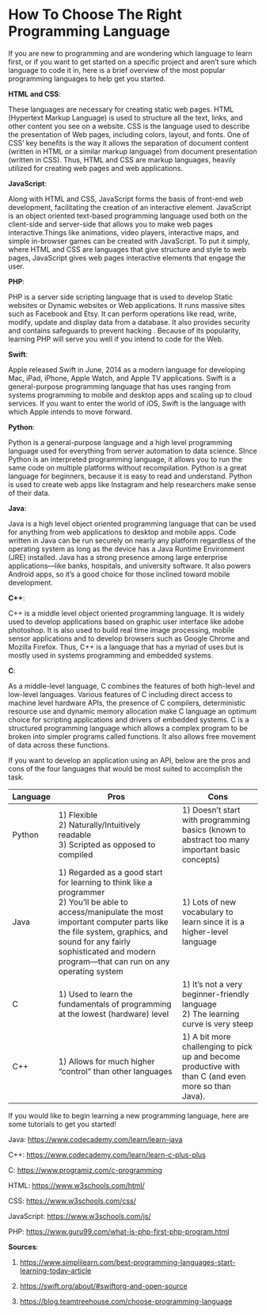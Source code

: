 # How To Choose The Right Programming Language

If you are new to programming and are wondering which language to learn first, or if you want to get started on a specific project and aren’t sure which language to code it in, here is a brief overview of the most popular programming languages to help get you started.

**HTML and CSS**:

These languages are necessary for creating static web pages. HTML (Hypertext Markup Language) is used to structure all the text, links, and other content you see on a website. CSS is the language used to describe the presentation of Web pages, including colors, layout, and fonts. One of CSS’ key benefits is the way it allows the separation of document content (written in HTML or a similar markup language) from document presentation (written in CSS). Thus, HTML and CSS are markup languages, heavily utilized for creating web pages and web applications.

**JavaScript**:

Along with HTML and CSS, JavaScript forms the basis of front-end web development, facilitating the creation of an interactive element. JavaScript is an object oriented text-based programming language used both on the client-side and server-side that allows you to make web pages interactive.Things like animations, video players, interactive maps, and simple in-browser games can be created with JavaScript. To put it simply, where HTML and CSS are languages that give structure and style to web pages, JavaScript gives web pages interactive elements that engage the user.

**PHP**:

PHP is a server side scripting language that is used to develop Static websites or Dynamic websites or Web applications. It runs massive sites such as Facebook and Etsy. It can perform operations like read, write, modify, update and display data from a database. It also provides security and contains safeguards to prevent hacking . Because of its popularity, learning PHP will serve you well if you intend to code for the Web.

**Swift**:

Apple released Swift in June, 2014 as a modern language for developing Mac, iPad, iPhone, Apple Watch, and Apple TV applications. Swift is a general-purpose programming language that has uses ranging from systems programming to mobile and desktop apps and scaling up to cloud services. If you want to enter the world of iOS, Swift is the language with which Apple intends to move forward. 

**Python**:

Python is a general-purpose language and a high level programming language used for everything from server automation to data science. SInce Python is an interpreted programming language, it allows you to run the same code on multiple platforms without recompilation. Python is a great language for beginners, because it is easy to read and understand. Python is used to create web apps like Instagram and help researchers make sense of their data.

**Java**:

Java is a high level object oriented programming language that can be used for anything from web applications to desktop and mobile apps. Code written in Java can be run securely on nearly any platform regardless of the operating system as long as the device has a Java Runtime Environment (JRE) installed. Java has a strong presence among large enterprise applications—like banks, hospitals, and university software. It also powers Android apps, so it’s a good choice for those inclined toward mobile development.

**C++**:

C++ is a middle level object oriented programming language. It is widely used to develop applications based on graphic user interface like adobe photoshop. It is also used to build real time image processing, mobile sensor applications and to develop browsers such as Google Chrome and Mozilla Firefox. Thus, C++ is a language that has a myriad of uses but is mostly used in systems programming and embedded systems.

**C**:

As a middle-level language, C combines the features of both high-level and low-level languages. Various features of C including direct access to machine level hardware APIs, the presence of C compilers, deterministic resource use and dynamic memory allocation make C language an optimum choice for scripting applications and drivers of embedded systems. C is a structured programming language which allows a complex program to be broken into simpler programs called functions. It also allows free movement of data across these functions.

If you want to develop an application using an API, below are the pros and cons of the four languages that would be most suited to accomplish the task.

|Language|Pros|Cons|
|---|---|---|
|Python| 1) Flexible<br>2) Naturally/Intuitively readable<br>3) Scripted as opposed to compiled | 1) Doesn’t start with programming basics (known to abstract too many important basic concepts)|
|Java| 1) Regarded as a good start for learning to think like a programmer<br> 2) You’ll be able to access/manipulate the most important computer parts like the file system, graphics, and sound for any fairly sophisticated and modern program—that can run on any operating system | 1) Lots of new vocabulary to learn since it is a higher-level language |
|C| 1) Used to learn the fundamentals of programming at the lowest (hardware) level| 1) It’s not a very beginner-friendly language<br> 2) The learning curve is very steep|
|C++| 1) Allows for much higher “control” than other languages | 1) A bit more challenging to pick up and become productive with than C (and even more so than Java).|

If you would like to begin learning a new programming language, here are some tutorials to get you started!

Java: https://www.codecademy.com/learn/learn-java

C++: https://www.codecademy.com/learn/learn-c-plus-plus

C: https://www.programiz.com/c-programming

HTML: https://www.w3schools.com/html/

CSS: https://www.w3schools.com/css/

JavaScript: https://www.w3schools.com/js/

PHP: https://www.guru99.com/what-is-php-first-php-program.html

**Sources**:

1) https://www.simplilearn.com/best-programming-languages-start-learning-today-article

2) https://swift.org/about/#swiftorg-and-open-source

3) https://blog.teamtreehouse.com/choose-programming-language





